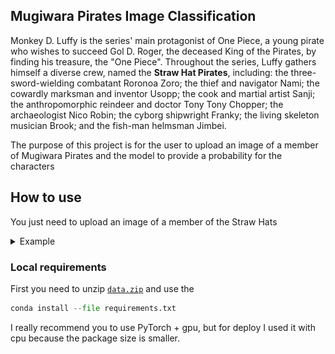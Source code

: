## Mugiwara Pirates Image Classification

Monkey D. Luffy is the series' main protagonist of One Piece, a young pirate who wishes to succeed Gol D. Roger, the deceased King of the Pirates, by finding his treasure, the "One Piece". Throughout the series, Luffy gathers himself a diverse crew, named the **Straw Hat Pirates**, including: the three-sword-wielding combatant Roronoa Zoro; the thief and navigator Nami; the cowardly marksman and inventor Usopp; the cook and martial artist Sanji; the anthropomorphic reindeer and doctor Tony Tony Chopper; the archaeologist Nico Robin; the cyborg shipwright Franky; the living skeleton musician Brook; and the fish-man helmsman Jimbei. 

The purpose of this project is for the user to upload an image of a member of Mugiwara Pirates and the model to provide a probability for the characters

## How to use

You just need to upload an image of a member of the Straw Hats
<details>
  <summary markdown="span">Example</summary>

<p align="center"><img align="center" src="img/ex.png" height="570px" width="620"/></p>

</details>


### Local requirements
First you need to unzip [`data.zip`](https://github.com/AlissonRP/OP-image-classification/blob/master/data.zip) and use the
```python
conda install --file requirements.txt
```
I really recommend you to use PyTorch + gpu, but for deploy I used it with cpu because the package size is smaller.
